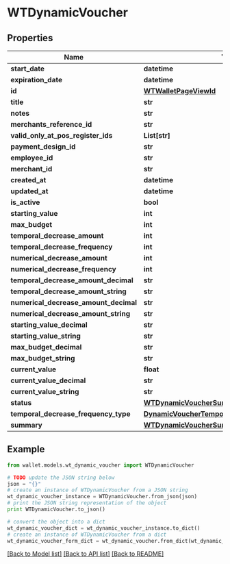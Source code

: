 # WTDynamicVoucher


## Properties

Name | Type | Description | Notes
------------ | ------------- | ------------- | -------------
**start_date** | **datetime** |  | 
**expiration_date** | **datetime** |  | 
**id** | [**WTWalletPageViewId**](WTWalletPageViewId.md) |  | 
**title** | **str** |  | 
**notes** | **str** |  | 
**merchants_reference_id** | **str** |  | [optional] 
**valid_only_at_pos_register_ids** | **List[str]** |  | [optional] 
**payment_design_id** | **str** |  | 
**employee_id** | **str** |  | 
**merchant_id** | **str** |  | 
**created_at** | **datetime** |  | 
**updated_at** | **datetime** |  | 
**is_active** | **bool** |  | 
**starting_value** | **int** |  | 
**max_budget** | **int** |  | 
**temporal_decrease_amount** | **int** |  | 
**temporal_decrease_frequency** | **int** |  | 
**numerical_decrease_amount** | **int** |  | [optional] 
**numerical_decrease_frequency** | **int** |  | [optional] 
**temporal_decrease_amount_decimal** | **str** |  | 
**temporal_decrease_amount_string** | **str** |  | 
**numerical_decrease_amount_decimal** | **str** |  | 
**numerical_decrease_amount_string** | **str** |  | 
**starting_value_decimal** | **str** |  | 
**starting_value_string** | **str** |  | 
**max_budget_decimal** | **str** |  | 
**max_budget_string** | **str** |  | 
**current_value** | **float** |  | 
**current_value_decimal** | **str** |  | 
**current_value_string** | **str** |  | 
**status** | [**WTDynamicVoucherSummaryStatus**](WTDynamicVoucherSummaryStatus.md) |  | 
**temporal_decrease_frequency_type** | [**DynamicVoucherTemporalDecreaseFrequencyType**](DynamicVoucherTemporalDecreaseFrequencyType.md) |  | 
**summary** | [**WTDynamicVoucherSummary**](WTDynamicVoucherSummary.md) |  | 

## Example

```python
from wallet.models.wt_dynamic_voucher import WTDynamicVoucher

# TODO update the JSON string below
json = "{}"
# create an instance of WTDynamicVoucher from a JSON string
wt_dynamic_voucher_instance = WTDynamicVoucher.from_json(json)
# print the JSON string representation of the object
print WTDynamicVoucher.to_json()

# convert the object into a dict
wt_dynamic_voucher_dict = wt_dynamic_voucher_instance.to_dict()
# create an instance of WTDynamicVoucher from a dict
wt_dynamic_voucher_form_dict = wt_dynamic_voucher.from_dict(wt_dynamic_voucher_dict)
```
[[Back to Model list]](../README.md#documentation-for-models) [[Back to API list]](../README.md#documentation-for-api-endpoints) [[Back to README]](../README.md)


